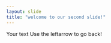 ```yaml
---
layout: slide
title: "welcome to our second slide!"
---
```

Your text
Use the leftarrow to go back!
